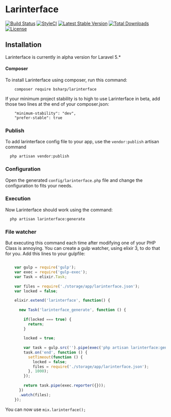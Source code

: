 # Larinterface

[![Build Status](https://travis-ci.org/bsharp/Larinterface.svg)](https://travis-ci.org/bsharp/Larinterface)
[![StyleCI](https://styleci.io/repos/39567681/shield)](https://styleci.io/repos/39567681)
[![Latest Stable Version](https://poser.pugx.org/bsharp/larinterface/v/stable)](https://packagist.org/packages/bsharp/larinterface)
[![Total Downloads](https://poser.pugx.org/bsharp/larinterface/downloads)](https://packagist.org/packages/bsharp/larinterface)
[![License](https://poser.pugx.org/bsharp/larinterface/license)](https://packagist.org/packages/bsharp/larinterface)

## Installation

Larinterface is currently in alpha version for Laravel 5.*


#### Composer

To install Larinterface using composer, run this command:

```
    composer require bsharp/larinterface
```

If your minimum project stability is to high to use Larinterface in beta, add those two lines at the end of your composer.json:

```
    "minimum-stability": "dev",
    "prefer-stable": true
```

### Publish

To add larinterface config file to your app, use the `vendor:publish` artisan command

```
  php artisan vendor:publish
```

### Configuration

Open the generated `config/larinterface.php` file and change the configuration to fits your needs.

### Execution

Now Larinterface should work using the command:

```
  php artisan larinterface:generate
```

### File watcher

But executing this command each time after modifying one of your PHP Class is annoying.
You can create a gulp watcher, using elixir 3, to do that for you. Add this lines to your gulpfile:

```javascript

    var gulp = require('gulp');
    var exec = require('gulp-exec');
    var Task = elixir.Task;
    
    var files = require('./storage/app/larinterface.json');
    var locked = false;
    
    elixir.extend('larinterface', function() {
    
      new Task('larinterface_generate', function () {
    
        if(locked === true) {
          return;
        }
    
        locked = true;
    
        var task = gulp.src('').pipe(exec('php artisan larinterface:generate'));
        task.on('end', function () {
          setTimeout(function () {
            locked = false;
            files = require('./storage/app/larinterface.json');
          }, 1000);
        });
    
        return task.pipe(exec.reporter({}));
      })
      .watch(files);
    });
```

You can now use `mix.larinterface();`
